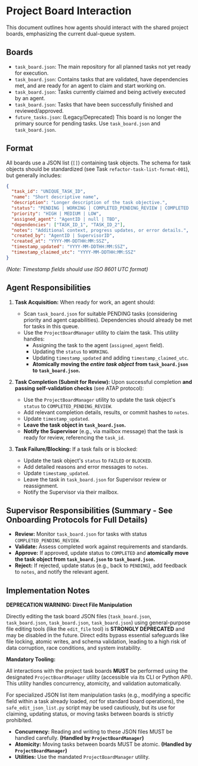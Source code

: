 # Project Board Interaction

This document outlines how agents should interact with the shared project
boards, emphasizing the current dual-queue system.

## Boards

- `task_board.json`: The main repository for all planned tasks not yet ready for execution.
- `task_board.json`: Contains tasks that are validated, have dependencies met, and are ready for an agent to claim and start working on.
- `task_board.json`: Tasks currently claimed and being actively executed by an agent.
- `task_board.json`: Tasks that have been successfully finished and reviewed/approved.
- `future_tasks.json`: (Legacy/Deprecated) This board is no longer the primary source for pending tasks. Use `task_board.json` and `task_board.json`.

## Format

All boards use a JSON list (`[]`) containing task objects. The schema for task
objects should be standardized (see Task `refactor-task-list-format-001`), but
generally includes:

```json
{
  "task_id": "UNIQUE_TASK_ID",
  "name": "Short descriptive name",
  "description": "Longer description of the task objective.",
  "status": "PENDING | WORKING | COMPLETED_PENDING_REVIEW | COMPLETED | FAILED | BLOCKED",
  "priority": "HIGH | MEDIUM | LOW",
  "assigned_agent": "AgentID | null | TBD",
  "dependencies": ["TASK_ID_1", "TASK_ID_2"],
  "notes": "Additional context, progress updates, or error details.",
  "created_by": "AgentID | SupervisorID",
  "created_at": "YYYY-MM-DDTHH:MM:SSZ",
  "timestamp_updated": "YYYY-MM-DDTHH:MM:SSZ",
  "timestamp_claimed_utc": "YYYY-MM-DDTHH:MM:SSZ"
}
```

_(Note: Timestamp fields should use ISO 8601 UTC format)_

## Agent Responsibilities

1.  **Task Acquisition:** When ready for work, an agent should:

    - Scan `task_board.json` for suitable PENDING tasks (considering priority
      and agent capabilities). Dependencies should already be met for tasks in this queue.
    - Use the `ProjectBoardManager` utility to claim the task. This utility handles:
        - Assigning the task to the agent (`assigned_agent` field).
        - Updating the `status` to `WORKING`.
        - Updating `timestamp_updated` and adding `timestamp_claimed_utc`.
        - **Atomically moving the _entire task object_ from `task_board.json` to
          `task_board.json`.**

2.  **Task Completion (Submit for Review):** Upon successful completion **and passing self-validation checks** (see ATAP protocol):

    - Use the `ProjectBoardManager` utility to update the task object's `status` to `COMPLETED_PENDING_REVIEW`.
    - Add relevant completion details, results, or commit hashes to `notes`.
    - Update `timestamp_updated`.
    - **Leave the task object in `task_board.json`.**
    - **Notify the Supervisor** (e.g., via mailbox message) that the task is
      ready for review, referencing the `task_id`.

3.  **Task Failure/Blocking:** If a task fails or is blocked:
    - Update the task object's `status` to `FAILED` or `BLOCKED`.
    - Add detailed reasons and error messages to `notes`.
    - Update `timestamp_updated`.
    - Leave the task in `task_board.json` for Supervisor review or
      reassignment.
    - Notify the Supervisor via their mailbox.

## Supervisor Responsibilities (Summary - See Onboarding Protocols for Full Details)

- **Review:** Monitor `task_board.json` for tasks with status
  `COMPLETED_PENDING_REVIEW`.
- **Validate:** Assess completed work against requirements and standards.
- **Approve:** If approved, update status to `COMPLETED` and **atomically move
  the task object from `task_board.json` to `task_board.json`.**
- **Reject:** If rejected, update status (e.g., back to `PENDING`), add feedback
  to `notes`, and notify the relevant agent.

## Implementation Notes

**DEPRECATION WARNING: Direct File Manipulation**

Directly editing the task board JSON files (`task_board.json`, `task_board.json`, `task_board.json`, `task_board.json`) using general-purpose file editing tools (like the `edit_file` tool) is **STRONGLY DEPRECATED** and may be disabled in the future. Direct edits bypass essential safeguards like file locking, atomic writes, and schema validation, leading to a high risk of data corruption, race conditions, and system instability.

**Mandatory Tooling:**

All interactions with the project task boards **MUST** be performed using the designated `ProjectBoardManager` utility (accessible via its CLI or Python API). This utility handles concurrency, atomicity, and validation automatically.

For specialized JSON list item manipulation tasks (e.g., modifying a specific field within a task already loaded, *not* for standard board operations), the `safe_edit_json_list.py` script may be used cautiously, but its use for claiming, updating status, or moving tasks between boards is strictly prohibited.

- **Concurrency:** Reading and writing to these JSON files MUST be handled carefully. **(Handled by `ProjectBoardManager`)**
- **Atomicity:** Moving tasks between boards MUST be atomic. **(Handled by `ProjectBoardManager`)**
- **Utilities:** Use the mandated `ProjectBoardManager` utility.
